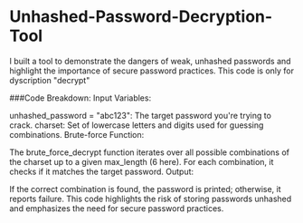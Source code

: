 # Unhashed-Password-Decryption-Tool
I built a tool to demonstrate the dangers of weak, unhashed passwords and highlight the importance of secure password practices.
This code is only for dyscription "decrypt"


###Code Breakdown:
Input Variables:

unhashed_password = "abc123": The target password you're trying to crack.
charset: Set of lowercase letters and digits used for guessing combinations.
Brute-force Function:

The brute_force_decrypt function iterates over all possible combinations of the charset up to a given max_length (6 here).
For each combination, it checks if it matches the target password.
Output:

If the correct combination is found, the password is printed; otherwise, it reports failure.
This code highlights the risk of storing passwords unhashed and emphasizes the need for secure password practices.
